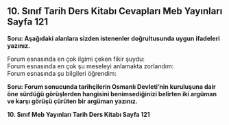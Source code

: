 ## 10. Sınıf Tarih Ders Kitabı Cevapları Meb Yayınları Sayfa 121

**Soru: Aşağıdaki alanlara sizden istenenler doğrultusunda uygun ifadeleri yazınız.**

Forum esnasında en çok ilgimi çeken fikir şuydu:  
 Forum esnasında en çok şu meseleyi anlamakta zorlandım:  
 Forum esnasında şu bilgileri öğrendim:

**Soru: Forum sonucunda tarihçilerin Osmanlı Devleti’nin kuruluşuna dair öne sürdüğü görüşlerden hangisini benimsediğinizi belirten iki argüman ve karşı görüşü çürüten bir argüman yazınız.**

**10. Sınıf Meb Yayınları Tarih Ders Kitabı Sayfa 121**